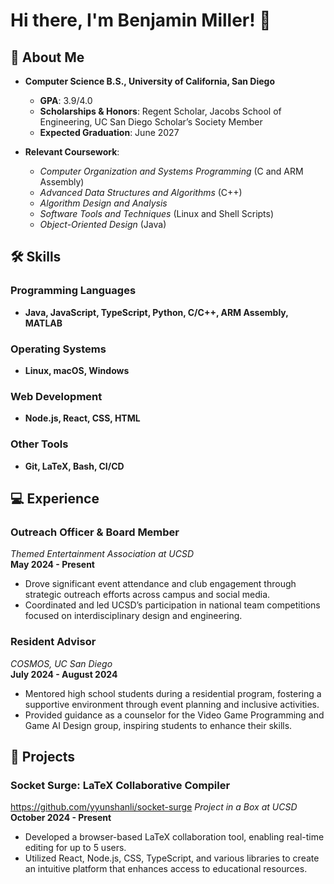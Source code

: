 # Hi there, I'm Benjamin Miller! 👋

## 🚀 About Me
- **Computer Science B.S., University of California, San Diego**  
  - **GPA**: 3.9/4.0
  - **Scholarships & Honors**: Regent Scholar, Jacobs School of Engineering, UC San Diego Scholar’s Society Member
  - **Expected Graduation**: June 2027

- **Relevant Coursework**: 
  - *Computer Organization and Systems Programming* (C and ARM Assembly)
  - *Advanced Data Structures and Algorithms* (C++)
  - *Algorithm Design and Analysis*
  - *Software Tools and Techniques* (Linux and Shell Scripts)
  - *Object-Oriented Design* (Java)

## 🛠 Skills

### Programming Languages
- **Java, JavaScript, TypeScript, Python, C/C++, ARM Assembly, MATLAB**

### Operating Systems
- **Linux, macOS, Windows**

### Web Development
- **Node.js, React, CSS, HTML**

### Other Tools
- **Git, LaTeX, Bash, CI/CD**

## 💻 Experience

### Outreach Officer & Board Member  
*Themed Entertainment Association at UCSD*  
**May 2024 - Present**  
- Drove significant event attendance and club engagement through strategic outreach efforts across campus and social media.
- Coordinated and led UCSD’s participation in national team competitions focused on interdisciplinary design and engineering.

### Resident Advisor  
*COSMOS, UC San Diego*  
**July 2024 - August 2024**  
- Mentored high school students during a residential program, fostering a supportive environment through event planning and inclusive activities.
- Provided guidance as a counselor for the Video Game Programming and Game AI Design group, inspiring students to enhance their skills.

## 🌟 Projects
### Socket Surge: LaTeX Collaborative Compiler  
https://github.com/yyunshanli/socket-surge
*Project in a Box at UCSD*  
**October 2024 - Present**  
- Developed a browser-based LaTeX collaboration tool, enabling real-time editing for up to 5 users. 
- Utilized React, Node.js, CSS, TypeScript, and various libraries to create an intuitive platform that enhances access to educational resources.
